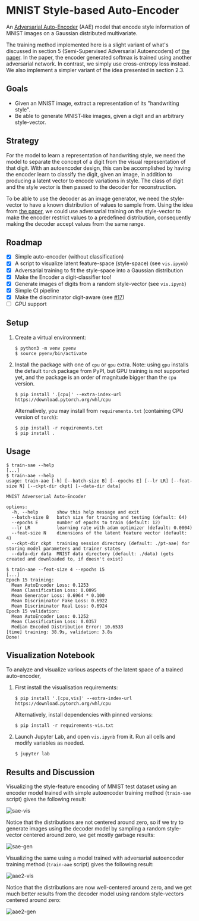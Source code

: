 # MNIST Style-based Auto-Encoder

An [Adversarial Auto-Encoder][aae] (AAE) model that encode style information of
MNIST images on a Gaussian distributed multivariate.

The training method implemented here is a slight variant of what's discussed in
section 5 (Semi-Supervised Adversarial Autoencoders) of [the paper][aae]. In the
paper, the encoder generated softmax is trained using another adversarial network.
In contrast, we simply use cross-entropy loss instead. We also implement a simpler
variant of the idea presented in section 2.3.

[aae]: https://arxiv.org/abs/1511.05644

## Goals

- Given an MNIST image, extract a representation of its "handwriting style".
- Be able to generate MNIST-like images, given a digit and an arbitrary style-vector.

## Strategy

For the model to learn a representation of handwriting style, we need the model to
separate the concept of a digit from the visual representation of that digit.
With an autoencoder design, this can be accomplished by having the encoder learn to
classify the digit, given an image, in addition to producing a latent vector to
encode variations in style. The class of digit and the style vector is then passed
to the decoder for reconstruction.

To be able to use the decoder as an image generator, we need the style-vector to
have a known distribution of values to sample from. Using the idea from [the paper][aae],
we could use adversarial training on the style-vector to make the encoder restrict
values to a predefined distribution, consequently making the decoder accept values
from the same range.

## Roadmap

- [x] Simple auto-encoder (without classification)
- [x] A script to visualize latent feature-space (style-space) (see `vis.ipynb`)
- [x] Adversarial training to fit the style-space into a Gaussian distribution
- [x] Make the Encoder a digit-classifier too!
- [x] Generate images of digits from a random style-vector (see `vis.ipynb`)
- [x] Simple CI pipeline
- [x] Make the discriminator digit-aware (see [#17](https://github.com/johncf/mnist-style/issues/17))
- [ ] GPU support

## Setup

1.  Create a virtual environment:

    ```
    $ python3 -m venv pyenv
    $ source pyenv/bin/activate
    ```

2.  Install the package with one of `cpu` or `gpu` extra.
    Note: using `gpu` installs the default `torch` package from PyPI, but GPU training is not supported yet, and the package is an order of magnitude bigger than the `cpu` version.

    ```
    $ pip install '.[cpu]' --extra-index-url https://download.pytorch.org/whl/cpu
    ```

    Alternatively, you may install from `requirements.txt` (containing CPU version of `torch`):

    ```
    $ pip install -r requirements.txt
    $ pip install .
    ```

## Usage

```
$ train-sae --help
[...]
$ train-aae --help
usage: train-aae [-h] [--batch-size B] [--epochs E] [--lr LR] [--feat-size N] [--ckpt-dir ckpt] [--data-dir data]

MNIST Adverserial Auto-Encoder

options:
  -h, --help       show this help message and exit
  --batch-size B   batch size for training and testing (default: 64)
  --epochs E       number of epochs to train (default: 12)
  --lr LR          learning rate with adam optimizer (default: 0.0004)
  --feat-size N    dimensions of the latent feature vector (default: 4)
  --ckpt-dir ckpt  training session directory (default: ./pt-aae) for storing model parameters and trainer states
  --data-dir data  MNIST data directory (default: ./data) (gets created and downloaded to, if doesn't exist)
```

```
$ train-aae --feat-size 4 --epochs 15
[...]
Epoch 15 training:
  Mean AutoEncoder Loss: 0.1253
  Mean Classification Loss: 0.0095
  Mean Generator Loss: 0.6964 * 0.100
  Mean Discriminator Fake Loss: 0.6922
  Mean Discriminator Real Loss: 0.6924
Epoch 15 validation:
  Mean AutoEncoder Loss: 0.1252
  Mean Classification Loss: 0.0357
  Median Encoded Distribution Error: 10.6533
[time] training: 38.9s, validation: 3.8s
Done!
```

## Visualization Notebook

To analyze and visualize various aspects of the latent space of a trained auto-encoder,

1.  First install the visualisation requirements:

    ```
    $ pip install '.[cpu,vis]' --extra-index-url https://download.pytorch.org/whl/cpu
    ```
    Alternatively, install dependencies with pinned versions:
    ```
    $ pip install -r requirements-vis.txt
    ```

2.  Launch Jupyter Lab, and open `vis.ipynb` from it. Run all cells and modify variables as needed.

    ```
    $ jupyter lab
    ```

## Results and Discussion

Visualizing the style-feature encoding of MNIST test dataset using an encoder model trained with simple autoencoder training method (`train-sae` script) gives the following result:

![sae-vis](https://github.com/johncf/mnist-style/assets/21051830/ff2d089b-6869-4a87-b343-942676597ee5)

Notice that the distributions are not centered around zero, so if we try to generate images using the decoder model by sampling a random style-vector centered around zero, we get mostly garbage results:

![sae-gen](https://github.com/johncf/mnist-style/assets/21051830/c23d00b8-2e0a-46f0-8092-d03b230c23fe)

Visualizing the same using a model trained with adversarial autoencoder training method (`train-aae` script) gives the following result:

![aae2-vis](https://github.com/johncf/mnist-style/assets/21051830/9347b2de-ba56-4c3a-97ba-0d9f2f90fef1)

Notice that the distributions are now well-centered around zero, and we get much better results from the decoder model using random style-vectors centered around zero:

![aae2-gen](https://github.com/johncf/mnist-style/assets/21051830/e25ab9d7-1840-4eac-bc2f-77c9e0d92521)

